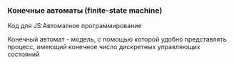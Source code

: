 ### Конечные автоматы (finite-state machine)
Код для JS:Автоматное программирование

Конечный автомат - модель, с помощью которой удобно представлять процесс, имеющий конечное число дискретных управляющих состояний